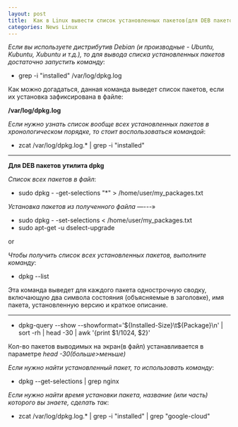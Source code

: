 ```yaml
---
layout: post
title:  Как в Linux вывести список установленных пакетов(для DEB пакетов)
categories: News Linux
---
```


*Если вы используете дистрибутив Debian (и производные - Ubuntu, Kubuntu, Xubuntu и т.д.), то для вывода списка установленных пакетов достаточно запустить команду*:

- grep -i "installed" /var/log/dpkg.log

Как можно догадаться, данная команда выведет список пакетов, если их установка зафиксирована в файле:

 **/var/log/dpkg.log**

 *Если нужно узнать список вообще всех установленных пакетов в хронологическом порядке, то стоит воспользоваться командой*:

- zcat /var/log/dpkg.log.* | grep -i "installed"

****************************************

**Для DEB пакетов утилита dpkg**

*Список всех пакетов в файл*:

- sudo dpkg - -get-selections "*" > /home/user/my_packages.txt

*Установка пакетов из полученного файла* —---»

- sudo dpkg - -set-selections < /home/user/my_packages.txt
- sudo apt-get -u dselect-upgrade

or 

*Чтобы получить список всех установленных пакетов, выполните команду*:

- dpkg --list

Эта команда выведет для каждого пакета однострочную сводку, включающую два символа состояния (объясняемые в заголовке), имя пакета, установленную версию и краткое описание.

**********************************

- dpkg-query --show --showformat='\${Installed-Size}\t${Package}\n' | sort -rh | head -30 | awk '{print $1/1024, $2}'

Кол-во пакетов выводимых на экран(в файл) устанавливается в параметре *head -30(больше>меньше)*

*Если нужно найти установленный пакет, то использовать команду*:

- dpkg --get-selections | grep nginx

*Если нужно найти время установки пакета, название (или часть) которого вы знаете, сделать так*:

- zcat /var/log/dpkg.log.* | grep -i "installed" | grep "google-cloud"








